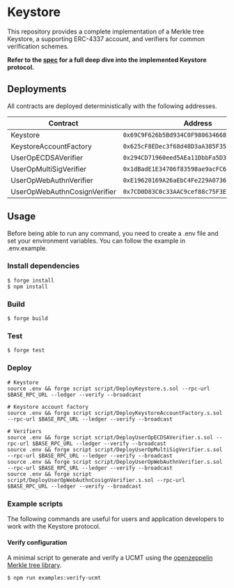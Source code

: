 # Keystore

This repository provides a complete implementation of a Merkle tree Keystore, a supporting ERC-4337 account, and verifiers for common verification schemes.

**Refer to the [spec](./doc/spec.md) for a full deep dive into the implemented Keystore protocol.**

## Deployments

All contracts are deployed deterministically with the following addresses.

| Contract                     | Address                                      |
| ---------------------------- | -------------------------------------------- |
| Keystore                     | `0x69C9F626b5Bd934C0F9806346682eD407FB978d3` |
| KeystoreAccountFactory       | `0x625cF8EDec3f68d48D3aA385F356524B04760BE8` |
| UserOpECDSAVerifier          | `0x294CD71960eed5AEa11DbbFa5D3c8eA4A1c1CE0F` |
| UserOpMultiSigVerifier       | `0x1dBadE1E34706f83598ae9acFC63B7F4f928146E` |
| UserOpWebAuthnVerifier       | `0xE19620169A26aEbC4Fe229A073639da6b009bF1a` |
| UserOpWebAuthnCosignVerifier | `0x7CD0D83C0c33AAC9cef88c75F3EDec80F4175252` |

## Usage

Before being able to run any command, you need to create a .env file and set your environment variables. You can follow the example in .env.example.

### Install dependencies

```shell
$ forge install
$ npm install
```

### Build

```shell
$ forge build
```

### Test

```shell
$ forge test
```

### Deploy

```shell
# Keystore
source .env && forge script script/DeployKeystore.s.sol --rpc-url $BASE_RPC_URL --ledger --verify --broadcast

# Keystore account factory
source .env && forge script script/DeployKeystoreAccountFactory.s.sol --rpc-url $BASE_RPC_URL --ledger --verify --broadcast

# Verifiers
source .env && forge script script/DeployUserOpECDSAVerifier.s.sol --rpc-url $BASE_RPC_URL --ledger --verify --broadcast
source .env && forge script script/DeployUserOpMultiSigVerifier.s.sol --rpc-url $BASE_RPC_URL --ledger --verify --broadcast
source .env && forge script script/DeployUserOpWebAuthnVerifier.s.sol --rpc-url $BASE_RPC_URL --ledger --verify --broadcast
source .env && forge script script/DeployUserOpWebAuthnCosignVerifier.s.sol --rpc-url $BASE_RPC_URL --ledger --verify --broadcast
```

### Example scripts

The following commands are useful for users and application developers to work with the Keystore protocol.

#### Verify configuration

A minimal script to generate and verify a UCMT using the [openzeppelin Merkle tree library](https://github.com/OpenZeppelin/merkle-tree).

```shell
$ npm run examples:verify-ucmt
```
